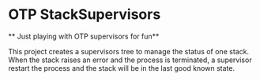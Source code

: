 # OTP StackSupervisors

** Just playing with OTP supervisors for fun**

This project creates a supervisors tree to manage the status of one stack.
When the stack raises an error and the process is terminated, a supervisor restart the process and the stack will be in the last good known state.

